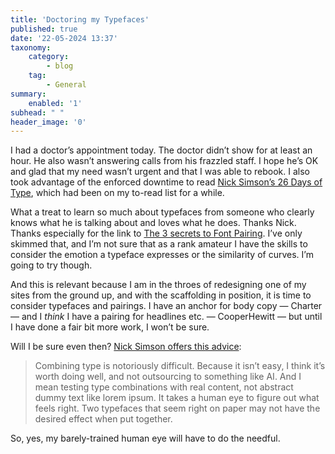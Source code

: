```yaml
---
title: 'Doctoring my Typefaces'
published: true
date: '22-05-2024 13:37'
taxonomy:
    category:
        - blog
    tag:
        - General
summary:
    enabled: '1'
subhead: " "
header_image: '0'
---
```


I had a doctor’s appointment today. The doctor didn’t show for at least an hour. He also wasn’t answering calls from his frazzled staff. I hope he’s OK and glad that my need wasn’t urgent and that I was able to rebook. I also took advantage of the enforced downtime to read <a class="u-in-reply-to" href="https://nicksimson.com/tags/26daysoftype/" >Nick Simson’s 26 Days of Type</a >, which had been on my to-read list for a while.

What a treat to learn so much about typefaces from someone who clearly knows what he is talking about and loves what he does. Thanks Nick. Thanks especially for the link to <a class="u-in-reply-to" href="https://maketypework.com/the-3-secrets-to-font-pairing/" >The 3 secrets to Font Pairing</a >. I’ve only skimmed that, and I’m not sure that as a rank amateur I have the skills to consider the emotion a typeface expresses or the similarity of curves. I’m going to try though.

And this is relevant because I am in the throes of redesigning one of my sites from the ground up, and with the scaffolding in position, it is time to consider typefaces and pairings. I have an anchor for body copy — Charter — and I _think_ I have a pairing for headlines etc. — CooperHewitt — but until I have done a fair bit more work, I won’t be sure.

Will I be sure even then? <a class="u-in-reply-to" href="https://nicksimson.com/posts/pairs/" >Nick Simson offers this advice</a >:

> Combining type is notoriously difficult. Because it isn’t easy, I think it’s worth doing well, and not outsourcing to something like AI. And I mean testing type combinations with real content, not abstract dummy text like lorem ipsum. It takes a human eye to figure out what feels right. Two typefaces that seem right on paper may not have the desired effect when put together.

So, yes, my barely-trained human eye will have to do the needful.
